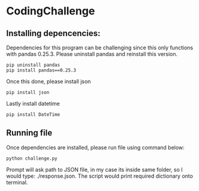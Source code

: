 # CodingChallenge
## Installing depencencies:
Dependencies for this program can be challenging since this only functions with pandas 0.25.3. Please uninstall pandas and reinstall this version.
```
pip uninstall pandas
pip install pandas==0.25.3
```
Once this done, please install json
```
pip install json
````
Lastly install datetime
```
pip install DateTime
```
## Running file
Once dependencies are installed, please run file using command below:
```
python challenge.py
```
Prompt will ask path to JSON file, in my case its inside same folder, so I would type: ./response.json. The script would print required dictionary onto terminal. 
